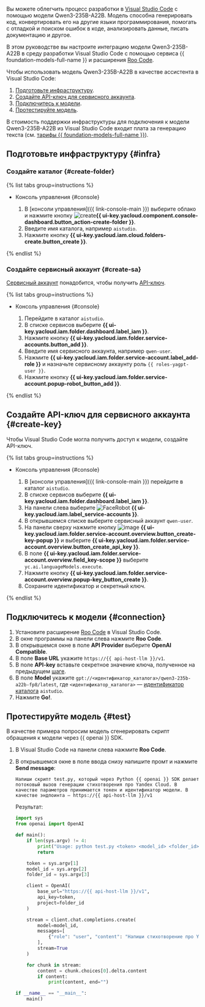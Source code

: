 Вы можете облегчить процесс разработки в [Visual Studio Code](https://code.visualstudio.com/) с помощью модели Qwen3-235B-A22B. Модель способна генерировать код, конвертировать его на другие языки программирования, помогать с отладкой и поиском ошибок в коде, анализировать данные, писать документацию и другое.

В этом руководстве вы настроите интеграцию модели Qwen3-235B-A22B в среду разработки Visual Studio Code с помощью сервиса {{ foundation-models-full-name }} и расширения [Roo Code](https://roocode.com/).

Чтобы использовать модель Qwen3-235B-A22B в качестве ассистента в Visual Studio Code:

1. [Подготовьте инфраструктуру](#infra).
1. [Создайте API-ключ для сервисного аккаунта](#create-key).
1. [Подключитесь к модели](#connection).
1. [Протестируйте модель](#test).

В стоимость поддержки инфраструктуры для подключения к модели Qwen3-235B-A22B из Visual Studio Code входит плата за генерацию текста (см. [тарифы {{ foundation-models-full-name }}](../../ai-studio/pricing.md)).

## Подготовьте инфраструктуру {#infra}

### Создайте каталог {#create-folder}

{% list tabs group=instructions %}

- Консоль управления {#console}

   1. В [консоли управления]({{ link-console-main }}) выберите облако и нажмите кнопку ![create](../../_assets/console-icons/plus.svg)**{{ ui-key.yacloud.component.console-dashboard.button_action-create-folder }}**.
   1. Введите имя каталога, например `aistudio`.
   1. Нажмите кнопку **{{ ui-key.yacloud.iam.cloud.folders-create.button_create }}**.

{% endlist %}

### Создайте сервисный аккаунт {#create-sa}

[Сервисный аккаунт](../../iam/concepts/users/service-accounts.md) понадобится, чтобы получить [API-ключ](../../iam/concepts/authorization/api-key.md).

{% list tabs group=instructions %}

- Консоль управления {#console}

  1. Перейдите в каталог `aistudio`.
  1. В списке сервисов выберите **{{ ui-key.yacloud.iam.folder.dashboard.label_iam }}**.
  1. Нажмите кнопку **{{ ui-key.yacloud.iam.folder.service-accounts.button_add }}**.
  1. Введите имя сервисного аккаунта, например `qwen-user`.
  1. Нажмите **{{ ui-key.yacloud.iam.folder.service-account.label_add-role }}** и назначьте сервисному аккаунту роль `{{ roles-yagpt-user }}`.
  1. Нажмите кнопку **{{ ui-key.yacloud.iam.folder.service-account.popup-robot_button_add }}**.

{% endlist %}

## Создайте API-ключ для сервисного аккаунта {#create-key}

Чтобы Visual Studio Code могла получить доступ к модели, создайте API-ключ.

{% list tabs group=instructions %}

- Консоль управления {#console}

  1. В [консоли управления]({{ link-console-main }}) перейдите в каталог `aistudio`.
  1. В списке сервисов выберите **{{ ui-key.yacloud.iam.folder.dashboard.label_iam }}**.
  1. На панели слева выберите ![FaceRobot](../../_assets/console-icons/face-robot.svg) **{{ ui-key.yacloud.iam.label_service-accounts }}**.
  1. В открывшемся списке выберите сервисный аккаунт `qwen-user`.
  1. На панели сверху нажмите кнопку ![image](../../_assets/console-icons/plus.svg) **{{ ui-key.yacloud.iam.folder.service-account.overview.button_create-key-popup }}** и выберите **{{ ui-key.yacloud.iam.folder.service-account.overview.button_create_api_key }}**.
  1. В поле **{{ ui-key.yacloud.iam.folder.service-account.overview.field_key-scope }}** выберите `yc.ai.languageModels.execute`.
  1. Нажмите кнопку **{{ ui-key.yacloud.iam.folder.service-account.overview.popup-key_button_create }}**.
  1. Сохраните идентификатор и секретный ключ.

{% endlist %}

## Подключитесь к модели {#connection}

1. Установите расширение [Roo Code](https://roocode.com/) в Visual Studio Code.
1. В окне программы на панели слева нажмите **Roo Code**.
1. В открывшемся окне в поле **API Provider** выберите **OpenAI Compatible**.
1. В поле **Base URL** укажите `https://{{ api-host-llm }}/v1`.
1. В поле **API-key** вставьте секретное значение ключа, полученное на предыдущем [шаге](#create-key).
1. В поле **Model** укажите `gpt://<идентификатор_каталога>/qwen3-235b-a22b-fp8/latest`, где `<идентификатор_каталога>` — [идентификатор каталога](../../resource-manager/operations/folder/get-id.md) `aistudio`.
1. Нажмите **Go!**.

## Протестируйте модель {#test}

В качестве примера попросим модель сгенерировать скрипт обращения к модели через {{ openai }} SDK.

1. В Visual Studio Code на панели слева нажмите **Roo Code**.
1. В открывшемся окне в поле ввода снизу напишите промт и нажмите **Send message**:

   ```text
   Напиши скрипт test.py, который через Python {{ openai }} SDK делает потоковый вызов генерации стихотворения про Yandex Cloud. В качестве параметров принимается токен и идентификатор модели. В качестве эндпоинта — https://{{ api-host-llm }}/v1
   ```

   Результат:

   ```py
   import sys
   from openai import OpenAI
   
   def main():
       if len(sys.argv) != 4:
           print("Usage: python test.py <token> <model_id> <folder_id>")
           return
   
       token = sys.argv[1]
       model_id = sys.argv[2]
       folder_id = sys.argv[3]
   
       client = OpenAI(
           base_url="https://{{ api-host-llm }}/v1",
           api_key=token,
           project=folder_id
       )
   
       stream = client.chat.completions.create(
           model=model_id,
           messages=[
               {"role": "user", "content": "Напиши стихотворение про Yandex Cloud"}
           ],
           stream=True
       )
   
       for chunk in stream:
           content = chunk.choices[0].delta.content
           if content:
               print(content, end="")
   
   if __name__ == "__main__":
       main()
   ```

